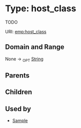 
# Type: host_class


TODO

URI: [emp:host_class](https://microbiomedata/schema/emp/host_class)


## Domain and Range

None ->  <sub>OPT</sub> [String](types/String.md)

## Parents


## Children


## Used by

 * [Sample](Sample.md)
